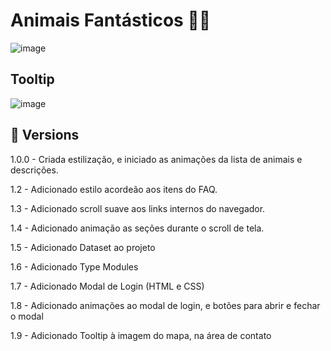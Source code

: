# Animais Fantásticos 🐱‍💻

![image](https://user-images.githubusercontent.com/89994391/199022942-ba8bc604-6086-4957-b985-80a6c871fb5b.png)

## Tooltip
![image](https://user-images.githubusercontent.com/89994391/199058694-71ee3395-0de1-4a63-8ba0-12a8e76a3fda.png)




## 🦄 Versions

1.0.0 - Criada estilização, e iniciado as animações da lista de animais e descrições.

1.2 - Adicionado estilo acordeão aos itens do FAQ.

1.3 - Adicionado scroll suave aos links internos do navegador.

1.4 - Adicionado animação as seções durante o scroll de tela.

1.5 - Adicionado Dataset ao projeto

1.6 - Adicionado Type Modules

1.7 - Adicionado Modal de Login (HTML e CSS)

1.8 - Adicionado animações ao modal de login, e botões para abrir e fechar o modal

1.9 - Adicionado Tooltip à imagem do mapa, na área de contato

